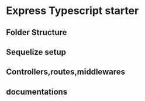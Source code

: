 # Express Typescript starter
## Folder Structure
## Sequelize setup
## Controllers,routes,middlewares
## documentations
